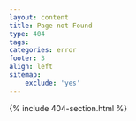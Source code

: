 ```yaml
---
layout: content
title: Page not Found
type: 404
tags: 
categories: error
footer: 3
align: left
sitemap:
    exclude: 'yes'
---
```

{% include 404-section.html %}